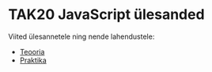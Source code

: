 # TAK20 JavaScript ülesanded


Viited ülesannetele ning nende lahendustele:

* [Teooria](./Teooria/README.md)
* [Praktika](./Praktika/README.md)
